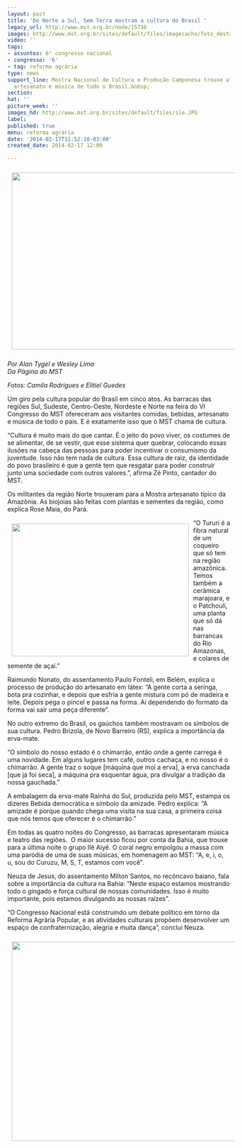 ```yaml
---
layout: post
title: 'De Norte a Sul, Sem Terra mostram a cultura do Brasil '
legacy_url: http://www.mst.org.br/node/15736
images: http://www.mst.org.br/sites/default/files/imagecache/foto_destaque/ile.JPG
video: ''
tags:
- assuntos: 6° congresso nacional
- congresso: '6'
- tag: reforma agrária
type: news
support_line: Mostra Nacional de Cultura e Produção Camponesa trouxe alimentos, bebidas,
  artesanato e música de todo o Brasil.&nbsp;
section: 
hat: ''
picture_week: ''
images_hd: http://www.mst.org.br/sites/default/files/ile.JPG
label: 
published: true
menu: reforma agrária
date: '2014-02-17T11:52:10-03:00'
created_date: 2014-02-17 12:00

---
```

<p><img style="vertical-align: middle; margin: 10px;" src="http://www.mst.org.br/sites/default/files/IMG_4995.JPG" alt="" width="600" height="400"></p><p><em>Por Alan Tygel e Wesley Lima<br></em><em>Da Página do MST</em></p><p><em>Fotos:&nbsp;Camila Rodrigues e Elitiel Guedes</em></p><p>Um giro pela cultura popular do Brasil em cinco atos. As barracas das regiões Sul, Sudeste, Centro-Oeste, Nordeste e Norte na feira do VI Congresso do MST ofereceram aos visitantes comidas, bebidas, artesanato e música de todo o país. E é exatamente isso que o MST chama de cultura.</p><p>“Cultura é muito mais do que cantar. É o jeito do povo viver, os costumes de se alimentar, de se vestir, que esse sistema quer quebrar, colocando essas ilusões na cabeça das pessoas para poder incentivar o consumismo da juventude. Isso não tem nada de cultura. Essa cultura de raiz, da identidade do povo brasileiro é que a gente tem que resgatar para poder construir junto uma sociedade com outros valores.”, afirma Zé Pinto, cantador do MST.</p><p>Os militantes da região Norte trouxeram para a Mostra artesanato típico da Amazônia. As biojoias são feitas com plantas e sementes da região, como explica Rose Maia, do Pará.</p><p><img style="float: left; margin: 10px;" src="http://www.mst.org.br/sites/default/files/IMG_5007.JPG" alt="" width="400" height="300"></p><p>“O Tururi é a fibra natural de um coqueiro que só tem na região amazônica. Temos também a cerâmica marajoara, e o Patchouli, uma planta que só dá nas barrancas do Rio Amazonas, e colares de semente de açaí.”</p><p>Raimundo Nonato, do assentamento Paulo Fonteli, em Belém, explica o processo de produção do artesanato em látex: “A gente corta a seringa, bota pra cozinhar, e depois que esfria a gente mistura com pó de madeira e leite. Depois pega o pincel e passa na forma. Aí dependendo do formato da forma vai sair uma peça diferente”.</p><p>No outro extremo do Brasil, os gaúchos também mostravam os símbolos de sua cultura. Pedro Brizola, de Novo Barreiro (RS), explica a importância da erva-mate.</p><p>“O símbolo do nosso estado é o chimarrão, então onde a gente carrega é uma novidade. Em alguns lugares tem café, outros cachaça, e no nosso é o chimarrão. A gente traz o soque [máquina que moi a erva], a erva canchada [que já foi seca], a máquina pra esquentar água, pra divulgar a tradição da nossa gauchada.”</p><p>A embalagem da erva-mate Rainha do Sul, produzida pelo MST, estampa os dizeres Bebida democrática e símbolo da amizade. Pedro explica: “A amizade é porque quando chega uma visita na sua casa, a primeira coisa que nós temos que oferecer é o chimarrão.”</p><p>Em todas as quatro noites do Congresso, as barracas apresentaram música e teatro das regiões. &nbsp;O maior sucesso ficou por conta da Bahia, que trouxe para a última noite o grupo Ilê Aiyê. O coral negro empolgou a massa com uma paródia de uma de suas músicas, em homenagem ao MST: “A, e, i, o, u, sou do Curuzu, M, S, T, estamos com você”.&nbsp;</p><p>Neuza de Jesus, do assentamento Milton Santos, no recôncavo baiano, fala sobre a importância da cultura na Bahia: “Neste espaço estamos mostrando todo o gingado e força cultural de nossas comunidades. Isso é muito importante, pois estamos divulgando as nossas raízes”.</p><p>“O Congresso Nacional está construindo um debate político em torno da Reforma Agrária Popular, e as atividades culturais propõem desenvolver um espaço de confraternização, alegria e muita dança”, conclui Neuza.</p><p><img style="vertical-align: middle; margin: 10px;" src="http://www.mst.org.br/sites/default/files/ELITIEL%20GUEDES%20DSC_3654.JPG" alt="" width="600" height="450"></p><div>&nbsp;</div>
